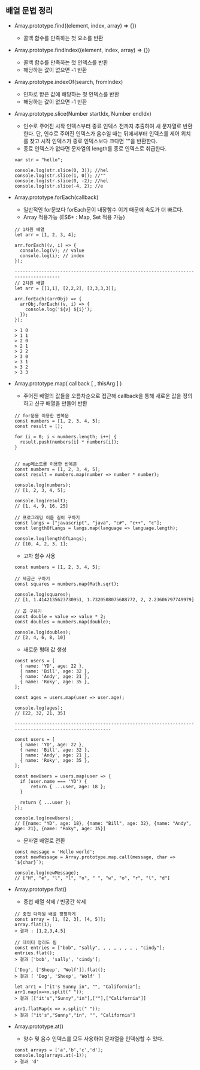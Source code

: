 ## 배열 문법 정리

- Array.prototype.find((element, index, array) => {})

  - 콜백 함수를 만족하는 첫 요소를 반환

- Array.prototype.findIndex((element, index, array) => {})

  - 콜백 함수를 만족하는 첫 인덱스를 반환
  - 해당하는 값이 없으면 -1 반환

- Array.prototype.indexOf(search, fromIndex)

  - 인자로 받은 값에 해당하는 첫 인덱스를 반환
  - 해당하는 값이 없으면 -1 반환

- Array.prototype.slice(Number startIdx, Number endIdx)

  - 인수로 주어진 시작 인덱스부터 종료 인덱스 전까지 추출하여 새 문자열로 반환한다. 단, 인수로 주어진 인덱스가 음수일 때는 뒤에서부터 인덱스를 세어 위치를 찾고 시작 인덱스가 종료 인덱스보다 크다면 ""을 반환한다.
  - 종료 인덱스가 없다면 문자열의 length를 종료 인덱스로 취급한다.

  ```
  var str = "hello";

  console.log(str.slice(0, 3)); //hel
  console.log(str.slice(1, 0)); //""
  console.log(str.slice(0, -2); //hel
  console.log(str.slice(-4, 2); //e
  ```

- Array.prototype.forEach(callback)

  - 일반적인 for문보다 forEach문이 내장함수 이기 때문에 속도가 더 빠르다.
  - Array 적용가능 (ES6+ : Map, Set 적용 가능)

  ```
  // 1차원 배열
  let arr = [1, 2, 3, 4];

  arr.forEach((v, i) => {
    console.log(v); // value
    console.log(i); // index
  });

  ------------------------------------------------------------------------------------
  // 2차원 배열
  let arr = [[1,1], [2,2,2], [3,3,3,3]];

  arr.forEach((arrObj) => {
    arrObj.forEach((v, i) => {
      console.log('${v} ${i}');
    });
  });

  > 1 0
  > 1 1
  > 2 0
  > 2 1
  > 2 2
  > 3 0
  > 3 1
  > 3 2
  > 3 3
  ```

- Array.prototype.map( callback [ , thisArg ] )

  - 주어진 배열의 값들을 오름차순으로 접근해 callback을 통해 새로운 값을 정의하고 신규 배열을 만들어 반환

  ```
  // for문을 이용한 반복문
  const numbers = [1, 2, 3, 4, 5];
  const result = [];

  for (i = 0; i < numbers.length; i++) {
    result.push(numbers[i] * numbers[i]);
  }


  // map메소드를 이용한 반복문
  const numbers = [1, 2, 3, 4, 5];
  const result = numbers.map(number => number * number);

  console.log(numbers);
  // [1, 2, 3, 4, 5];

  console.log(result);
  // [1, 4, 9, 16, 25]
  ```

  ```
  // 프로그래밍 이름 길이 구하기
  const langs = ["javascript", "java", "c#", "c++", "c"];
  const lengthOfLangs = langs.map(language => language.length);

  console.log(lengthOfLangs);
  // [10, 4, 2, 3, 1];
  ```

  - 고차 함수 사용

  ```
  const numbers = [1, 2, 3, 4, 5];

  // 제곱근 구하기
  const squares = numbers.map(Math.sqrt);

  console.log(squares);
  // [1, 1.4142135623730951, 1.7320508075688772, 2, 2.23606797749979]

  // 곱 구하기
  const double = value => value * 2;
  const doubles = numbers.map(double);

  console.log(doubles);
  // [2, 4, 6, 8, 10]
  ```

  - 새로운 형태 값 생성

  ```
  const users = [
    { name: 'YD', age: 22 },
    { name: 'Bill', age: 32 },
    { name: 'Andy', age: 21 },
    { name: 'Roky', age: 35 },
  ];

  const ages = users.map(user => user.age);

  console.log(ages);
  // [22, 32, 21, 35]

  -------------------------------------------------------------------------------------------------------

  const users = [
    { name: 'YD', age: 22 },
    { name: 'Bill', age: 32 },
    { name: 'Andy', age: 21 },
    { name: 'Roky', age: 35 },
  ];

  const newUsers = users.map(user => {
    if (user.name === 'YD') {
        return { ...user, age: 18 };
    }

    return { ...user };
  });

  console.log(newUsers);
  // [{name: "YD", age: 18}, {name: "Bill", age: 32}, {name: "Andy", age: 21}, {name: "Roky", age: 35}]
  ```

  - 문자열 배열로 전환

  ```
  const message = 'Hello world';
  const newMessage = Array.prototype.map.call(message, char => `${char}`);

  console.log(newMessage);
  // ["H", "e", "l", "l", "o", " ", "w", "o", "r", "l", "d"]
  ```

- Array.prototype.flat()

  - 중첩 배열 삭제 / 빈공간 삭제

  ```
  // 중첩 다차원 배열 평평하게
  const array = [1, [2, 3], [4, 5]];
  array.flat(1);
  > 결과 : [1,2,3,4,5]

  // 데이터 정리도 됨
  const entries = ["bob", "sally", , , , , , , , "cindy"];
  entries.flat();
  > 결과 ['bob', 'sally', 'cindy'];

  ['Dog', ['Sheep', 'Wolf']].flat();
  > 결과 [ 'Dog', 'Sheep', 'Wolf' ]

  let arr1 = ["it's Sunny in", "", "California"];
  arr1.map(x=>x.split(" "));
  > 결과 [["it's","Sunny","in"],[""],["California"]]

  arr1.flatMap(x => x.split(" "));
  > 결과 ["it's","Sunny","in", "", "California"]
  ```

- Array.prototype.at()
  - 양수 및 음수 인덱스를 모두 사용하여 문자열을 인덱싱할 수 있다.
  ```
  const arrays = ['a','b','c','d'];
  console.log(arrays.at(-1));
  > 결과 'd'
  ```
